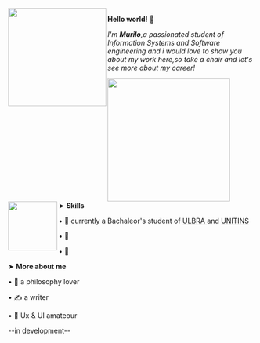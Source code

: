 <img align= "left" src=https://i.pinimg.com/enabled_lo/564x/f5/17/ca/f517ca578e816022f196ad939ecaa273.jpg width=200>

**Hello world!** 🌼<div></div>

*I'm **Murilo**,a passionated student of Information Systems and Software engineering and i would love to show you about my work here,so take a chair and let's see more about my career!*<div></div>
<img align= "bottom" src=https://i.pinimg.com/enabled_lo/564x/47/1c/e7/471ce7b6d591a328189506ae6cbb59d6.jpg width=250><div></div>
<img align= "left" src=https://i.pinimg.com/enabled_lo/564x/28/7d/b8/287db8b3186d6eb51c3b0be13078c435.jpg width=100>
➤ **Skills**

• 🌾 currently a Bachaleor's student of <a href="https://www.ulbra.br/" rel="nofollow"> ULBRA </a> and <a href="https://www.unitins.br/nPortal/" rel="nofollow">UNITINS</a>

• 🥀

• 🌿

➤ **More about me**

• 🎠 a philosophy lover

• ✍️ a writer

• 🎠 Ux & UI amateour

--in development--
